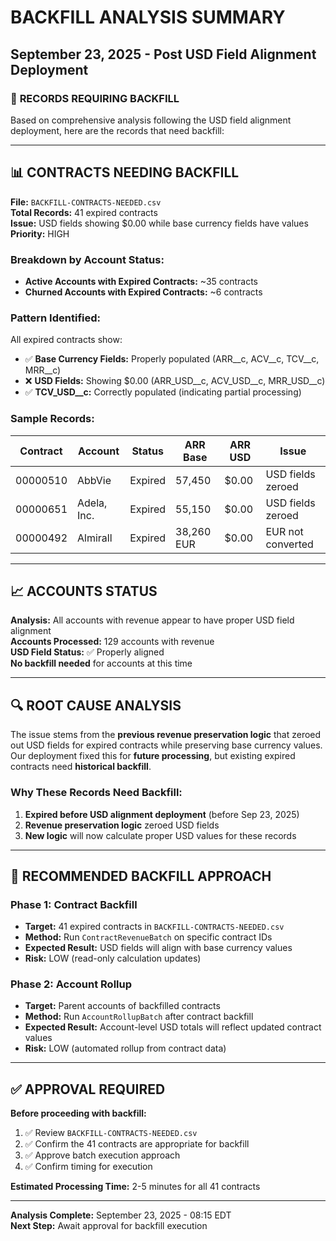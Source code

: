 # BACKFILL ANALYSIS SUMMARY
## September 23, 2025 - Post USD Field Alignment Deployment

### 🎯 **RECORDS REQUIRING BACKFILL**

Based on comprehensive analysis following the USD field alignment deployment, here are the records that need backfill:

---

## 📊 **CONTRACTS NEEDING BACKFILL**

**File:** `BACKFILL-CONTRACTS-NEEDED.csv`  
**Total Records:** 41 expired contracts  
**Issue:** USD fields showing $0.00 while base currency fields have values  
**Priority:** HIGH  

### **Breakdown by Account Status:**
- **Active Accounts with Expired Contracts:** ~35 contracts
- **Churned Accounts with Expired Contracts:** ~6 contracts

### **Pattern Identified:**
All expired contracts show:
- ✅ **Base Currency Fields:** Properly populated (ARR__c, ACV__c, TCV__c, MRR__c)
- ❌ **USD Fields:** Showing $0.00 (ARR_USD__c, ACV_USD__c, MRR_USD__c) 
- ✅ **TCV_USD__c:** Correctly populated (indicating partial processing)

### **Sample Records:**
| Contract | Account | Status | ARR Base | ARR USD | Issue |
|----------|---------|--------|----------|---------|-------|
| 00000510 | AbbVie | Expired | 57,450 | $0.00 | USD fields zeroed |
| 00000651 | Adela, Inc. | Expired | 55,150 | $0.00 | USD fields zeroed |
| 00000492 | Almirall | Expired | 38,260 EUR | $0.00 | EUR not converted |

---

## 📈 **ACCOUNTS STATUS**

**Analysis:** All accounts with revenue appear to have proper USD field alignment  
**Accounts Processed:** 129 accounts with revenue  
**USD Field Status:** ✅ Properly aligned  
**No backfill needed** for accounts at this time

---

## 🔍 **ROOT CAUSE ANALYSIS**

The issue stems from the **previous revenue preservation logic** that zeroed out USD fields for expired contracts while preserving base currency values. Our deployment fixed this for **future processing**, but existing expired contracts need **historical backfill**.

### **Why These Records Need Backfill:**
1. **Expired before USD alignment deployment** (before Sep 23, 2025)
2. **Revenue preservation logic** zeroed USD fields 
3. **New logic** will now calculate proper USD values for these records

---

## 🚀 **RECOMMENDED BACKFILL APPROACH**

### **Phase 1: Contract Backfill** 
- **Target:** 41 expired contracts in `BACKFILL-CONTRACTS-NEEDED.csv`
- **Method:** Run `ContractRevenueBatch` on specific contract IDs
- **Expected Result:** USD fields will align with base currency values
- **Risk:** LOW (read-only calculation updates)

### **Phase 2: Account Rollup**
- **Target:** Parent accounts of backfilled contracts  
- **Method:** Run `AccountRollupBatch` after contract backfill
- **Expected Result:** Account-level USD totals will reflect updated contract values
- **Risk:** LOW (automated rollup from contract data)

---

## ✅ **APPROVAL REQUIRED**

**Before proceeding with backfill:**
1. ✅ Review `BACKFILL-CONTRACTS-NEEDED.csv` 
2. ✅ Confirm the 41 contracts are appropriate for backfill
3. ✅ Approve batch execution approach
4. ✅ Confirm timing for execution

**Estimated Processing Time:** 2-5 minutes for all 41 contracts

---

**Analysis Complete:** September 23, 2025 - 08:15 EDT  
**Next Step:** Await approval for backfill execution
